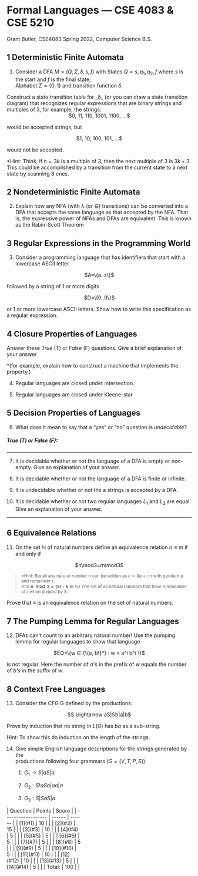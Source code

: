 <style>
    .center {
        display: flex;
        justify-content: center;
    }

    .leftTable {
    display: block;
    margin-left: 0px;
    margin-right: auto;
    width: 40%;
    }

    .leftTable th {
    background: rgba(0,0,0,0.2);
    }

    .centerTable {
    display: block;
    margin-left: 0px;
    margin-right: auto;
    width: 40%;
    }

    .centerTable th {
    background: rgba(0,0,0,0.2);
    }
</style>


# Formal Languages — CSE 4083 & CSE 5210

Grant Butler, CSE4083 Spring 2022, Computer Science B.S.

<div style="page-break-after: always; break-after: page;"></div>

## 1 Deterministic Finite Automata


1. <a id="1"></a> Consider a DFA $M=(Q, Σ, δ, s, f)$ with States $Q ={s, q_1, q_2, f}$ where _s_ is the start and _f_ is the final state; </br>
Alphabet $Σ = \{0,1\}$ and transition function _δ_.

<body>
Construct a state transition table for _δ_ (or you can draw a state transition diagram) that recognizes regular expressions that are binary strings and multiples of 3, for example, the strings:

<div class="center">
$0, 11, 110, 1001, 1100, ...$
</div>

would be accepted strings, but

<div class="center">
$1, 10, 100, 101, ...$
</div>

would not be accepted.


><sub>
\*Hint: Think, if $n = 3k$ is a multiple of 3, then the next multiple of 3 is $3k + 3$. </br>
This could be accomplished by a transition from the current state to a next state by scanning 3 ones.
</sub>
</body>



<div style="page-break-after: always; break-after: page;"></div>


## 2 Nondeterministic Finite Automata

2. <a id="2"></a> Explain how any NFA (with λ (or ∈) transitions) can be converted into a DFA that accepts the same language as that accepted by the NFA. That is, the expressive power of NFAs and DFAs are equivalent.  This is known as the Rabin-Scott Theorem




## 3 Regular Expressions in the Programming World

3. <a id="3"></a> Consider a programming language that has identifiers that start with a lowercase ASCII letter

<div class="center">
$A=\{a..z\}$
</div>

followed by a string of 1 or more digits

<div class="center">
$D=\{0..9\}$
</div>

or 1 or more lowercase ASCII letters. Show how to write this specification as a regular expression.



## 4 Closure Properties of Languages

Answer these $True$ (T) or $False$ (F) questions. Give a brief explanation of your answer

><sub>
\*(for example, explain how to construct a machine that implements the property.)
</sub>

4. <a id="4"></a> Regular languages are closed under intersection.

5. <a id="5"></a> Regular languages are closed under Kleene-star.


## 5 Decision Properties of Languages

6. <a id="6"></a> What does it mean to say that a “yes” or “no” question is _undecidable_?

<div style="page-break-after: always; break-after: page;"></div>

##### $True$ (T) or $False$ (F):
- - -

7. <a id="7"></a> It is decidable whether or not the language of a DFA is empty or non-empty. Give an explanation of your answer.


8. <a id="8"></a> It is decidable whether or not the language of a DFA is finite or infinite.


9. <a id="9"></a> It  is  undecidable  whether  or  not  the  a  strings is  accepted  by  a  DFA.


10. <a id="10"></a> It is decidable whether or not two regular languages $L_1$ and $L_2$ are equal. Give an explanation of your answer.

- - -

<div style="page-break-after: always; break-after: page;"></div>

## 6 Equivalence Relations

11. <a id="11"></a> On the set ℕ of natural numbers define an equivalence relation $n\equiv m$ if and only if

<div class="center">
$n\mod3=m\mod3$
</div>

><sub>\*Hint: Recall any natural number n can be written as $n= 3q+r$ n with quotient q and remainder r. </br>
And **$n\mod 3 =\{kr:k∈ℕ\}$** The set of all natural numbers that have a remainder of r when divided by 3.
</sub>

Prove that $\equiv$ is an equivalence relation on the set of natural numbers.


<div style="page-break-after: always; break-after: page;"></div>

## 7 The Pumping Lemma for Regular Languages

12. <a id="12"></a> DFAs can't count to an arbitrary natural number! Use the pumping lemma for regular languages to show that language

<div class="center">
$EQ=\{w ∈ {\{a, b\}*} : w = a^i b^i \}$
</div>

is not regular. Here the number of _a's_ in the prefix of _w_ equals the number of _b's_ in the suffix of _w_.


<div style="page-break-after: always; break-after: page;"></div>

## 8 Context Free Languages

13. <a id="13"></a> Consider the CFG G defined by the productions:

<div class="center">
$S \rightarrow aS|Sb|a|b$
</div>

Prove by induction that no string in $L(G)$ has $ba$ as a sub-string.

><sub>
Hint: To show this do induction on the length of the strings.
</sub>


14. <a id="14"></a> Give simple English language descriptions for the strings generated by the</br>
productions following four grammars $(G = (V, T, P, S) )$:

    1. $G_1 \rightarrow S|aS|a$


    2. $G_2 : S!aSa|aa|a$


    3. $G_3 : S|SaS|a$

<div style="page-break-after: always; break-after: page;"></div>

<div class="leftTable">
| Question              | Points | Score  |
| ------------------    | ------ | ------ |
| [1](#1)               |   10   |        |
| [2](#2)               |   15   |        |
| [3](#3)               |   10   |        |
| [4](#4)               |   5    |        |
| [5](#5)               |   5    |        |
| [6](#6)               |   5    |        |
| [7](#7)               |   5    |        |
| [8](#8)               |   5    |        |
| [9](#9)               |   5    |        |
| [10](#10)             |   5    |        |
| [11](#11)             |   10   |        |
| [12](#12)             |   10   |        |
| [13](#13)             |   5    |        |
| [14](#14)             |   5    |        |
| Total:                |   100  |        |
</div>
